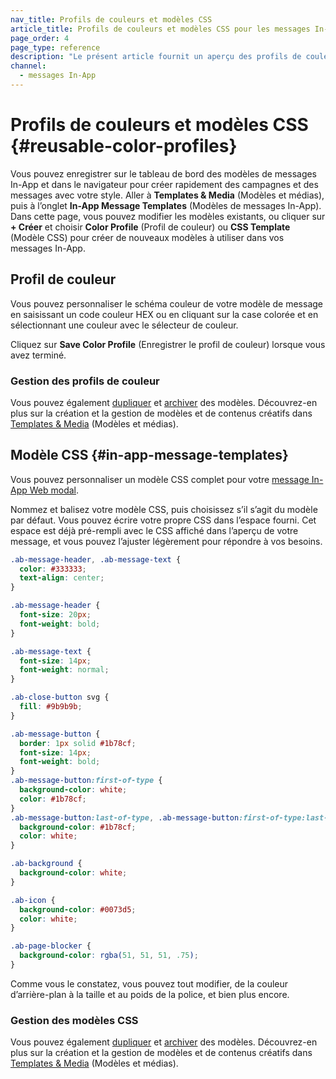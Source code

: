 ```yaml
---
nav_title: Profils de couleurs et modèles CSS
article_title: Profils de couleurs et modèles CSS pour les messages In-App
page_order: 4
page_type: reference
description: "Le présent article fournit un aperçu des profils de couleurs des messages In-App et des modèles CSS."
channel:
  - messages In-App
---
```


# Profils de couleurs et modèles CSS {#reusable-color-profiles}

Vous pouvez enregistrer sur le tableau de bord des modèles de messages In-App et dans le navigateur pour créer rapidement des campagnes et des messages avec votre style. Aller à **Templates & Media** (Modèles et médias), puis à l’onglet **In-App Message Templates** (Modèles de messages In-App). Dans cette page, vous pouvez modifier les modèles existants, ou cliquer sur **+ Créer** et choisir **Color Profile** (Profil de couleur) ou **CSS Template** (Modèle CSS) pour créer de nouveaux modèles à utiliser dans vos messages In-App.

## Profil de couleur

Vous pouvez personnaliser le schéma couleur de votre modèle de message en saisissant un code couleur HEX ou en cliquant sur la case colorée et en sélectionnant une couleur avec le sélecteur de couleur.

Cliquez sur **Save Color Profile** (Enregistrer le profil de couleur) lorsque vous avez terminé.

### Gestion des profils de couleur

Vous pouvez également [dupliquer][6] et [archiver][7] des modèles. Découvrez-en plus sur la création et la gestion de modèles et de contenus créatifs dans [Templates & Media][8] (Modèles et médias).

## Modèle CSS {#in-app-message-templates}

Vous pouvez personnaliser un modèle CSS complet pour votre [message In-App Web modal]({{site.baseurl}}/user_guide/message_building_by_channel/in-app_messages/customize/modal_with_css/).

Nommez et balisez votre modèle CSS, puis choisissez s’il s’agit du modèle par défaut. Vous pouvez écrire votre propre CSS dans l’espace fourni. Cet espace est déjà pré-rempli avec le CSS affiché dans l’aperçu de votre message, et vous pouvez l’ajuster légèrement pour répondre à vos besoins.

```css
.ab-message-header, .ab-message-text {
  color: #333333;
  text-align: center;
}

.ab-message-header {
  font-size: 20px;
  font-weight: bold;
}

.ab-message-text {
  font-size: 14px;
  font-weight: normal;
}

.ab-close-button svg {
  fill: #9b9b9b;
}

.ab-message-button {
  border: 1px solid #1b78cf;
  font-size: 14px;
  font-weight: bold;
}
.ab-message-button:first-of-type {
  background-color: white;
  color: #1b78cf;
}
.ab-message-button:last-of-type, .ab-message-button:first-of-type:last-of-type {
  background-color: #1b78cf;
  color: white;
}

.ab-background {
  background-color: white;
}

.ab-icon {
  background-color: #0073d5;
  color: white;
}

.ab-page-blocker {
  background-color: rgba(51, 51, 51, .75);
}
```

Comme vous le constatez, vous pouvez tout modifier, de la couleur d’arrière-plan à la taille et au poids de la police, et bien plus encore.

### Gestion des modèles CSS

Vous pouvez également [dupliquer][6] et [archiver][7] des modèles. Découvrez-en plus sur la création et la gestion de modèles et de contenus créatifs dans [Templates & Media][8] (Modèles et médias).


[6]: {{site.baseurl}}/user_guide/engagement_tools/templates_and_media/duplicate/
[7]: {{site.baseurl}}/user_guide/engagement_tools/templates_and_media/archive/
[8]: {{site.baseurl}}/user_guide/engagement_tools/templates_and_media/
